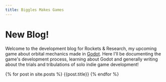 ```yaml
---
title: Biggles Makes Games
---
```


# New Blog!

Welcome to the development blog for Rockets & Research, my upcoming game about orbital mechanics made in [Godot](http://godotengine.org/). Here I'll be documenting the game's development process, learning about Godot and generally writing about the trials and tribulations of solo indie game development!

{% for post in site.posts %}
{{post.title}}
{% endfor %}